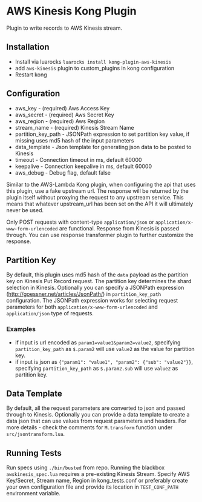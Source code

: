 # AWS Kinesis Kong Plugin

Plugin to write records to AWS Kinesis stream.

## Installation

 * Install via luarocks `luarocks install kong-plugin-aws-kinesis`
 * add `aws-kinesis` plugin to custom_plugins in kong configuration
 * Restart kong

## Configuration

 * aws_key - (required) Aws Access Key
 * aws_secret - (required) Aws Secret Key
 * aws_region - (required) Aws Region
 * stream_name - (required) Kinesis Stream Name
 * partition_key_path - JSONPath expression to set partition key value, if missing uses md5 hash of the input parameters
 * data_template - Json template for generating json data to be posted to Kinesis 
 * timeout - Connection timeout in ms, default 60000
 * keepalive - Connection keepalive in ms, default 60000
 * aws_debug - Debug flag, default false

 Similar to the AWS-Lambda Kong plugin, when configuring the api that uses this plugin, use a fake upstream url.
 The response will be returned by the plugin itself without proxying the request to any upstream service. This means that whatever upstream_url has been set on the API it will ultimately never be used.

 Only POST requests with content-type `application/json` or `application/x-www-form-urlencoded` are functional. Response from Kinesis is passed through. You can use response transformer plugin to further customize the response.

## Partition Key

 By default, this plugin uses md5 hash of the `data` payload as the partition key on Kinesis Put Record 
 request. The partition key determines the shard selection in Kinesis. Optionally you can specify a JSONPath expression (http://goessner.net/articles/JsonPath/) in `partition_key_path` configuration. The JSONPath expression works for selecting request parameters for both `application/x-www-form-urlencoded` and
 `application/json` type of requests. 

### Examples

 * if input is url encoded as `param1=value1&param2=value2`, specifying `partition_key_path` as `$.param2` will
 use `value2` as the value for partition key.
 * if input is json as `{"param1": "value1", "param2": {"sub": "value2"}}`, specifying `partition_key_path` as `$.param2.sub` will use `value2` as partition key.

## Data Template

 By default, all the request parameters are converted to json and passed through to Kinesis. Optionally you can 
 provide a data template to create a data json that can use values from request parameters and headers. For more details - check the comments for `M.transform` function under `src/jsontransform.lua`.

## Running Tests

 Run specs using `./bin/busted` from repo. Running the blackbox `awskinesis_spec.lua` requires a pre-existing Kinesis Stream. Specify AWS Key/Secret, Stream name, Region in kong_tests.conf or preferably create your own configuration file and provide its location in `TEST_CONF_PATH` environment variable.
